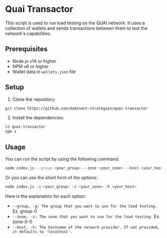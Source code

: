 # Quai Transactor

This script is used to run load testing on the QUAI network. It uses a collection of wallets and sends transactions between them to test the network's capabilities.

## Prerequisites

- Node.js v14 or higher
- NPM v6 or higher
- Wallet data in `wallets.json` file

## Setup

1. Clone the repository:

```bash
git clone https://github.com/dominant-strategies/quai-transactor
```

2. Install the dependencies:

```bash
cd quai-transactor
npm i
```

## Usage

You can run the script by using the following command.

```bash
node index.js --group <your_group> --zone <your_zone> --host <your_host>
```
Or you can use the short form of the options:

```bash
node index.js -g <your_group> -z <your_zone> -h <your_host>
```

Here is the explanation for each option:

- `--group, -g: The group that you want to use for the load testing.` Ex. group-0
- `--zone, -z: The zone that you want to use for the load testing.` Ex. zone-0-0
- `--host, -h: The hostname of the network provider. If not provided, it defaults to 'localhost'.`
